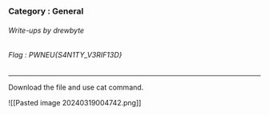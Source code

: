 ### Category : General
###### Write-ups by drewbyte
###### Flag : PWNEU{S4N1TY_V3RIF13D}
---

Download the file and use cat command.

![[Pasted image 20240319004742.png]]

